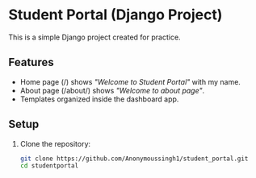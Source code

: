 # Student Portal (Django Project)

This is a simple Django project created for practice.

## Features
- Home page (/) shows *"Welcome to Student Portal"* with my name.
- About page (/about/) shows *"Welcome to about page"*.
- Templates organized inside the dashboard app.

## Setup
1. Clone the repository:
   ```bash
   git clone https://github.com/Anonymoussingh1/student_portal.git
   cd studentportal